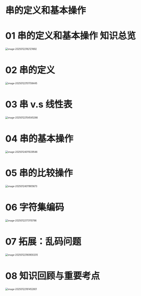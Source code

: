 # 串的定义和基本操作



# 01 串的定义和基本操作 知识总览

<img src="https://cvp.oss-cn-shanghai.aliyuncs.com/202501221821757.png" alt="image-20250122182121692" style="zoom:50%;" />



# 02 串的定义

<img src="https://cvp.oss-cn-shanghai.aliyuncs.com/202501221517596.png" alt="image-20250122151708445" style="zoom:50%;" />



# 03 串 v.s 线性表

<img src="https://cvp.oss-cn-shanghai.aliyuncs.com/202501221545391.png" alt="image-20250122154545266" style="zoom:50%;" />



# 04 串的基本操作

<img src="https://cvp.oss-cn-shanghai.aliyuncs.com/202501240110643.png" alt="image-20250124011029546" style="zoom:50%;" />



# 05 串的比较操作

<img src="https://cvp.oss-cn-shanghai.aliyuncs.com/202501240119754.png" alt="image-20250124011905673" style="zoom:50%;" />



# 06 字符集编码

<img src="https://cvp.oss-cn-shanghai.aliyuncs.com/202501221731924.png" alt="image-20250122173110786" style="zoom:50%;" />



# 07 拓展：乱码问题

<img src="https://cvp.oss-cn-shanghai.aliyuncs.com/202501221809281.png" alt="image-20250122180900205" style="zoom:50%;" />



# 08 知识回顾与重要考点

<img src="https://cvp.oss-cn-shanghai.aliyuncs.com/202501221814858.png" alt="image-20250122181452801" style="zoom:50%;" />